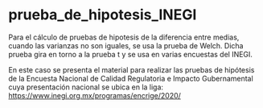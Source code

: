 # prueba_de_hipotesis_INEGI

Para el cálculo de pruebas de hipotesis de la diferencia entre medias, cuando las varianzas no son iguales, se usa la prueba de Welch. Dicha prueba gira en torno a la prueba t y se usa en varias encuestas del INEGI. 

En este caso se presenta el material para realizar las pruebas de hipótesis de la Encuesta Nacional de Calidad Regulatoria e Impacto Gubernamental cuya presentación nacional se ubica en la liga: https://www.inegi.org.mx/programas/encrige/2020/


